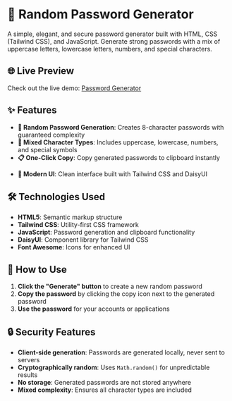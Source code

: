 # 🔐 Random Password Generator

A simple, elegant, and secure password generator built with HTML, CSS (Tailwind CSS), and JavaScript. Generate strong passwords with a mix of uppercase letters, lowercase letters, numbers, and special characters.

## 🌐 Live Preview

Check out the live demo: [Password Generator](https://passsword-generator0.netlify.app/)

## ✨ Features

- **🎲 Random Password Generation**: Creates 8-character passwords with guaranteed complexity
- **🔄 Mixed Character Types**: Includes uppercase, lowercase, numbers, and special symbols
- **📋 One-Click Copy**: Copy generated passwords to clipboard instantly
<!-- - **📱 Responsive Design**: Works perfectly on desktop and mobile devices -->
- **🎨 Modern UI**: Clean interface built with Tailwind CSS and DaisyUI

## 🛠️ Technologies Used

- **HTML5**: Semantic markup structure
- **Tailwind CSS**: Utility-first CSS framework
- **JavaScript**: Password generation and clipboard functionality
- **DaisyUI**: Component library for Tailwind CSS
- **Font Awesome**: Icons for enhanced UI

## 📖 How to Use

1. **Click the "Generate" button** to create a new random password
2. **Copy the password** by clicking the copy icon next to the generated password
3. **Use the password** for your accounts or applications

## 🔒 Security Features

- **Client-side generation**: Passwords are generated locally, never sent to servers
- **Cryptographically random**: Uses `Math.random()` for unpredictable results
- **No storage**: Generated passwords are not stored anywhere
- **Mixed complexity**: Ensures all character types are included
